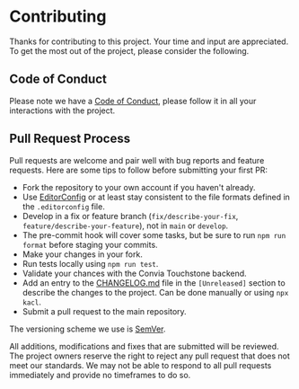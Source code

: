 # Contributing

Thanks for contributing to this project. Your time and input are appreciated. To get the most out of the project, please consider the following.

## Code of Conduct

Please note we have a [Code of Conduct](CODE_OF_CONDUCT.md), please follow it in all your interactions with the project.

## Pull Request Process

Pull requests are welcome and pair well with bug reports and feature requests. Here are some tips to follow before submitting your first PR:

- Fork the repository to your own account if you haven't already.
- Use [EditorConfig](https://editorconfig.org) or at least stay consistent to the file formats defined in the `.editorconfig` file.
- Develop in a fix or feature branch (`fix/describe-your-fix`, `feature/describe-your-feature`), not in `main` or `develop`.
- The pre-commit hook will cover some tasks, but be sure to run `npm run format` before staging your commits.
- Make your changes in your fork.
- Run tests locally using `npm run test`.
- Validate your chances with the Convia Touchstone backend.
- Add an entry to the [CHANGELOG.md](CHANGELOG.md) file in the `[Unreleased]` section to describe the changes to the project. Can be done manually or using `npx kacl`.
- Submit a pull request to the main repository.

The versioning scheme we use is [SemVer](http://semver.org/).

All additions, modifications and fixes that are submitted will be reviewed. The project owners reserve the right to reject any pull request that does not meet our standards. We may not be able to respond to all pull requests immediately and provide no timeframes to do so.
